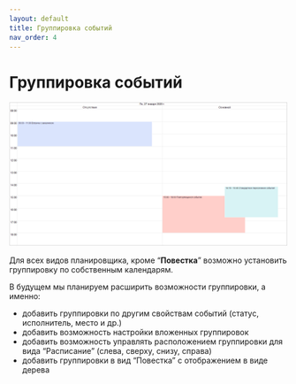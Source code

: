 ```yaml
---
layout: default
title: Группировка событий
nav_order: 4
---
```


# Группировка событий

![](../img/group_cal.png)

Для всех видов планировщика, кроме “**Повестка**” возможно установить группировку по собственным календарям.

В будущем мы планируем расширить возможности группировки, а именно:

- добавить группировки по другим свойствам событий (статус, исполнитель, место и др.)
- добавить возможность настройки вложенных группировок
- добавить возможность управлять расположением группировки для вида “Расписание” (слева, сверху, снизу, справа)
- добавить группировки в вид “Повестка” с отображением в виде дерева